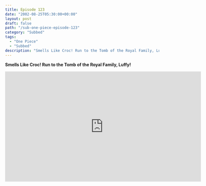 ```yaml
---
title: Episode 123
date: "2002-08-25T05:30:00+00:00"
layout: post
draft: false
path: "/sub-one-piece-episode-123"
category: "Subbed"
tags:
  - "One Piece"
  - "Subbed"
description: "Smells Like Croc! Run to the Tomb of the Royal Family, Luffy!"
---
```


**Smells Like Croc! Run to the Tomb of the Royal Family, Luffy!**

<iframe width="640" height="360" src="https://www.rapidvideo.com/e/FXOROGW8SO" frameborder="0" marginwidth=0 marginheight=0 scrolling=no allowfullscreen></iframe>

